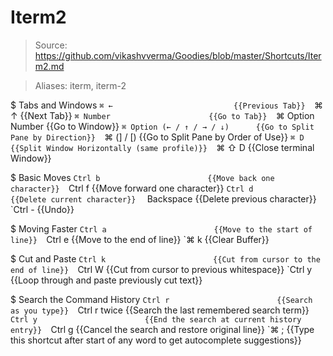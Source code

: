 # Iterm2

> Source: https://github.com/vikashvverma/Goodies/blob/master/Shortcuts/Iterm2.md

> Aliases: iterm, iterm-2

$ Tabs and Windows
    `⌘ ←                           {{Previous Tab}} 
    `⌘ ↑                           {{Next Tab}} 
    `⌘ Number                      {{Go to Tab}} 
    `⌘ Option Number               {{Go to Window}} 
    `⌘ Option (← / ↑ / → / ↓)      {{Go to Split Pane by Direction}} 
    `⌘ (] / [)                     {{Go to Split Pane by Order of Use}} 
    `⌘ D                           {{Split Window Horizontally (same profile)}} 
    `⌘ ⇧ D                         {{Close terminal Window}} 

$ Basic Moves
    `Ctrl b                        {{Move back one character}} 
    `Ctrl f                        {{Move forward one character}} 
    `Ctrl d                        {{Delete current character}} 
    ` Backspace                    {{Delete previous character}} 
    `Ctrl -                        {{Undo}} 

$ Moving Faster
    `Ctrl a                        {{Move to the start of line}} 
    `Ctrl e                        {{Move to the end of line}} 
    `⌘ k                           {{Clear Buffer}} 

$ Cut and Paste
    `Ctrl k                        {{Cut from cursor to the end of line}} 
    `Ctrl W                        {{Cut from cursor to previous whitespace}} 
    `Ctrl y                        {{Loop through and paste previously cut text}} 

$ Search the Command History
    `Ctrl r                        {{Search as you type}} 
    `Ctrl r twice                  {{Search the last remembered search term}} 
    `Ctrl y                        {{End the search at current history entry}} 
    `Ctrl g                        {{Cancel the search and restore original line}} 
    `⌘ ;                           {{Type this shortcut after start of any word to get autocomplete suggestions}} 

